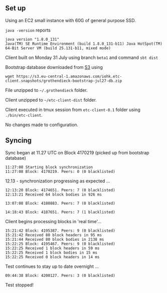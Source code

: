 ## Set up 

Using an EC2 small instance with 60G of general purpose SSD. 

`java -version` reports 

```
java version "1.8.0_131" 
Java(TM) SE Runtime Environment (build 1.8.0_131-b11) Java HotSpot(TM) 64-Bit Server VM (build 25.131-b11, mixed mode)
```
Client built on Monday 31 July using branch `beta1` and command `sbt dist`

Bootstrap database downloaded from [S3](https://github.com/input-output-hk/etc-client/wiki/Install-Client-on-Linux-Using-Bootstrap-Chain-Database) using 

`wget https://s3.eu-central-1.amazonaws.com/iohk.etc-client.snapshots/grothendieck-bootstrap-jul27-db.zip`

File unzipped to `~/.grothendieck` folder. 

Client unzipped to `~/etc-client-dist` folder.

Client executed in tmux session from `etc-client-0.1` folder using `./bin/etc-client`.

No changes made to configuration.

## Syncing 
Sync began at 11.27 UTC on Block 4170219 (picked up from bootstrap database)

```
11:27:08 Starting block synchronization
11:27:08 Block: 4170219. Peers: 0 (0 blacklisted)
```

12.13 - synchronization progressing as expected ...  
```
12:13:20 Block: 4174651. Peers: 7 (0 blacklisted)
12:13:21 Received 64 block bodies in 926 ms
```
```
13:07:08 Block: 4180883. Peers: 7 (0 blacklisted)
```

```
14:18:43 Block: 4187651. Peers: 7 (1 blacklisted)
```
Client begins processing blocks in 'real time'...
```
15:21:42 Block: 4195387. Peers: 9 (0 blacklisted)
15:21:42 Received 80 block headers in 95 ms
15:21:44 Received 80 block bodies in 2138 ms
15:22:25 Block: 4195467. Peers: 9 (0 blacklisted)
15:22:25 Received 1 block headers in 59 ms
15:22:25 Received 1 block bodies in 15 ms
15:22:25 Received 0 block headers in 14 ms
```
Test continues to stay up to date overnight ...
```
09:44:38 Block: 4200127. Peers: 3 (0 blacklisted)
```
Test stopped!